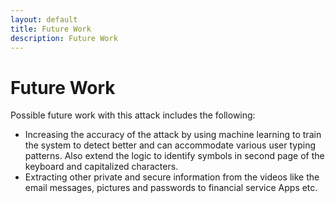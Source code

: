 ```yaml
---
layout: default
title: Future Work
description: Future Work
---
```


# Future Work

Possible future work with this attack includes the following:
*	Increasing the accuracy of the attack by using machine learning to train the system to detect better and can accommodate various user typing patterns. Also extend the logic to identify symbols in second page of the keyboard and capitalized characters. 
*	Extracting other private and secure information from the videos like the email messages, pictures and passwords to financial service Apps etc. 
